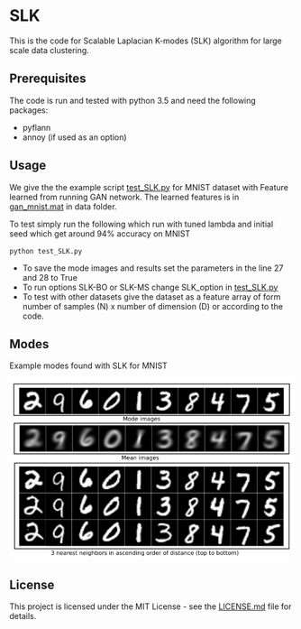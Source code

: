 # SLK

This is the code for Scalable Laplacian K-modes (SLK) algorithm for large scale data clustering.

## Prerequisites

The code is run and tested with python 3.5 and need the following packages:

- pyflann
- annoy (if used as an option)

## Usage

We give the the example script [test_SLK.py](test_SLK.py) for MNIST dataset with Feature learned from running GAN network. The learned features is in [gan_mnist.mat](gan_mnist.mat) in data folder.  

To test simply run the following which run with tuned lambda and initial seed which get around 94% accuracy on MNIST 
```
python test_SLK.py
```

- To save the mode images and results set the parameters  in the line 27 and 28 to True
- To run options SLK-BO or SLK-MS change SLK_option in [test_SLK.py](test_SLK.py)
- To test with other datasets give the dataset as a feature array of form number of samples (N) x number of dimension (D) or according to the code.

## Modes
Example modes found with SLK for MNIST

<span><img src="data/mnist_mode_mean.png" alt=""/></span>


## License

This project is licensed under the MIT License - see the [LICENSE.md](LICENSE.md) file for details.

